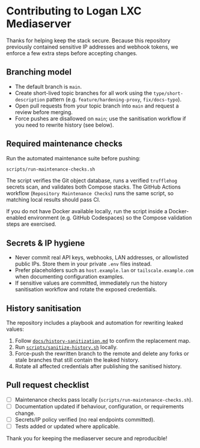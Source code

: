 # Contributing to Logan LXC Mediaserver

Thanks for helping keep the stack secure. Because this repository previously
contained sensitive IP addresses and webhook tokens, we enforce a few extra
steps before accepting changes.

## Branching model
- The default branch is `main`.
- Create short-lived topic branches for all work using the
  `type/short-description` pattern (e.g. `feature/hardening-proxy`,
  `fix/docs-typo`).
- Open pull requests from your topic branch into `main` and request a review
  before merging.
- Force pushes are disallowed on `main`; use the sanitisation workflow if you
  need to rewrite history (see below).

## Required maintenance checks
Run the automated maintenance suite before pushing:

```bash
scripts/run-maintenance-checks.sh
```

The script verifies the Git object database, runs a verified `trufflehog`
secrets scan, and validates both Compose stacks. The GitHub Actions workflow
(`Repository Maintenance Checks`) runs the same script, so matching local
results should pass CI.

If you do not have Docker available locally, run the script inside a
Docker-enabled environment (e.g. GitHub Codespaces) so the Compose validation
steps are exercised.

## Secrets & IP hygiene
- Never commit real API keys, webhooks, LAN addresses, or allowlisted public
  IPs. Store them in your private `.env` files instead.
- Prefer placeholders such as `host.example.lan` or `tailscale.example.com` when
  documenting configuration examples.
- If sensitive values are committed, immediately run the history sanitisation
  workflow and rotate the exposed credentials.

## History sanitisation
The repository includes a playbook and automation for rewriting leaked values:

1. Follow [`docs/history-sanitization.md`](docs/history-sanitization.md) to
   confirm the replacement map.
2. Run [`scripts/sanitize-history.sh`](scripts/sanitize-history.sh) locally.
3. Force-push the rewritten branch to the remote and delete any forks or stale
   branches that still contain the leaked history.
4. Rotate all affected credentials after publishing the sanitised history.

## Pull request checklist
- [ ] Maintenance checks pass locally (`scripts/run-maintenance-checks.sh`).
- [ ] Documentation updated if behaviour, configuration, or requirements change.
- [ ] Secrets/IP policy verified (no real endpoints committed).
- [ ] Tests added or updated where applicable.

Thank you for keeping the mediaserver secure and reproducible!

